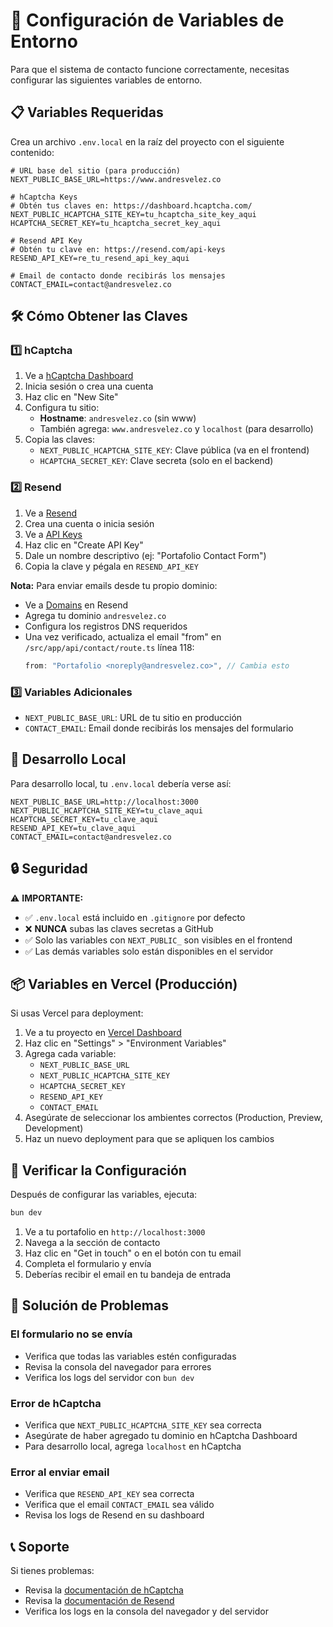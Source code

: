 # 🔐 Configuración de Variables de Entorno

Para que el sistema de contacto funcione correctamente, necesitas configurar las siguientes variables de entorno.

## 📋 Variables Requeridas

Crea un archivo `.env.local` en la raíz del proyecto con el siguiente contenido:

```env
# URL base del sitio (para producción)
NEXT_PUBLIC_BASE_URL=https://www.andresvelez.co

# hCaptcha Keys
# Obtén tus claves en: https://dashboard.hcaptcha.com/
NEXT_PUBLIC_HCAPTCHA_SITE_KEY=tu_hcaptcha_site_key_aqui
HCAPTCHA_SECRET_KEY=tu_hcaptcha_secret_key_aqui

# Resend API Key
# Obtén tu clave en: https://resend.com/api-keys
RESEND_API_KEY=re_tu_resend_api_key_aqui

# Email de contacto donde recibirás los mensajes
CONTACT_EMAIL=contact@andresvelez.co
```

## 🛠️ Cómo Obtener las Claves

### 1️⃣ hCaptcha

1. Ve a [hCaptcha Dashboard](https://dashboard.hcaptcha.com/)
2. Inicia sesión o crea una cuenta
3. Haz clic en "New Site"
4. Configura tu sitio:
   - **Hostname**: `andresvelez.co` (sin www)
   - También agrega: `www.andresvelez.co` y `localhost` (para desarrollo)
5. Copia las claves:
   - `NEXT_PUBLIC_HCAPTCHA_SITE_KEY`: Clave pública (va en el frontend)
   - `HCAPTCHA_SECRET_KEY`: Clave secreta (solo en el backend)

### 2️⃣ Resend

1. Ve a [Resend](https://resend.com/)
2. Crea una cuenta o inicia sesión
3. Ve a [API Keys](https://resend.com/api-keys)
4. Haz clic en "Create API Key"
5. Dale un nombre descriptivo (ej: "Portafolio Contact Form")
6. Copia la clave y pégala en `RESEND_API_KEY`

**Nota:** Para enviar emails desde tu propio dominio:
- Ve a [Domains](https://resend.com/domains) en Resend
- Agrega tu dominio `andresvelez.co`
- Configura los registros DNS requeridos
- Una vez verificado, actualiza el email "from" en `/src/app/api/contact/route.ts` línea 118:
  ```typescript
  from: "Portafolio <noreply@andresvelez.co>", // Cambia esto
  ```

### 3️⃣ Variables Adicionales

- `NEXT_PUBLIC_BASE_URL`: URL de tu sitio en producción
- `CONTACT_EMAIL`: Email donde recibirás los mensajes del formulario

## 🚀 Desarrollo Local

Para desarrollo local, tu `.env.local` debería verse así:

```env
NEXT_PUBLIC_BASE_URL=http://localhost:3000
NEXT_PUBLIC_HCAPTCHA_SITE_KEY=tu_clave_aqui
HCAPTCHA_SECRET_KEY=tu_clave_aqui
RESEND_API_KEY=tu_clave_aqui
CONTACT_EMAIL=contact@andresvelez.co
```

## 🔒 Seguridad

⚠️ **IMPORTANTE:**

- ✅ `.env.local` está incluido en `.gitignore` por defecto
- ❌ **NUNCA** subas las claves secretas a GitHub
- ✅ Solo las variables con `NEXT_PUBLIC_` son visibles en el frontend
- ✅ Las demás variables solo están disponibles en el servidor

## 📦 Variables en Vercel (Producción)

Si usas Vercel para deployment:

1. Ve a tu proyecto en [Vercel Dashboard](https://vercel.com/dashboard)
2. Haz clic en "Settings" > "Environment Variables"
3. Agrega cada variable:
   - `NEXT_PUBLIC_BASE_URL`
   - `NEXT_PUBLIC_HCAPTCHA_SITE_KEY`
   - `HCAPTCHA_SECRET_KEY`
   - `RESEND_API_KEY`
   - `CONTACT_EMAIL`
4. Asegúrate de seleccionar los ambientes correctos (Production, Preview, Development)
5. Haz un nuevo deployment para que se apliquen los cambios

## 🧪 Verificar la Configuración

Después de configurar las variables, ejecuta:

```bash
bun dev
```

1. Ve a tu portafolio en `http://localhost:3000`
2. Navega a la sección de contacto
3. Haz clic en "Get in touch" o en el botón con tu email
4. Completa el formulario y envía
5. Deberías recibir el email en tu bandeja de entrada

## 🐛 Solución de Problemas

### El formulario no se envía

- Verifica que todas las variables estén configuradas
- Revisa la consola del navegador para errores
- Verifica los logs del servidor con `bun dev`

### Error de hCaptcha

- Verifica que `NEXT_PUBLIC_HCAPTCHA_SITE_KEY` sea correcta
- Asegúrate de haber agregado tu dominio en hCaptcha Dashboard
- Para desarrollo local, agrega `localhost` en hCaptcha

### Error al enviar email

- Verifica que `RESEND_API_KEY` sea correcta
- Verifica que el email `CONTACT_EMAIL` sea válido
- Revisa los logs de Resend en su dashboard

## 📞 Soporte

Si tienes problemas:
- Revisa la [documentación de hCaptcha](https://docs.hcaptcha.com/)
- Revisa la [documentación de Resend](https://resend.com/docs)
- Verifica los logs en la consola del navegador y del servidor

